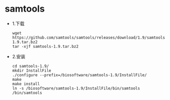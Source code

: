 # samtools
* 1.下载

      wget https://github.com/samtools/samtools/releases/download/1.9/samtools-1.9.tar.bz2
      tar -xjf samtools-1.9.tar.bz2 
* 2.安装

      cd samtools-1.9/
      mkdir InstallFile
      ./configure --prefix=/biosoftware/samtools-1.9/InstallFile/
      make
      make install
      ln -s /biosoftware/samtools-1.9/InstallFile/bin/samtools /bin/samtools
